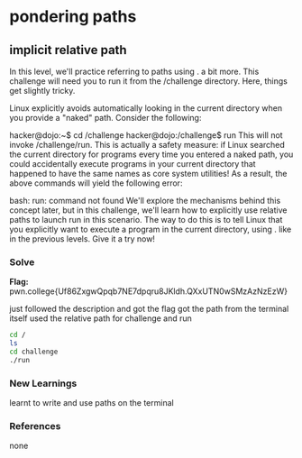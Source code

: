 # pondering paths

## implicit relative path
In this level, we'll practice referring to paths using . a bit more. This challenge will need you to run it from the /challenge directory. Here, things get slightly tricky.

Linux explicitly avoids automatically looking in the current directory when you provide a "naked" path. Consider the following:

hacker@dojo:~$ cd /challenge
hacker@dojo:/challenge$ run
This will not invoke /challenge/run. This is actually a safety measure: if Linux searched the current directory for programs every time you entered a naked path, you could accidentally execute programs in your current directory that happened to have the same names as core system utilities! As a result, the above commands will yield the following error:

bash: run: command not found
We'll explore the mechanisms behind this concept later, but in this challenge, we'll learn how to explicitly use relative paths to launch run in this scenario. The way to do this is to tell Linux that you explicitly want to execute a program in the current directory, using . like in the previous levels. Give it a try now!

### Solve
**Flag:** pwn.college{Uf86ZxgwQpqb7NE7dpqru8JKldh.QXxUTN0wSMzAzNzEzW}

just followed the description and got the flag
got the path from the terminal itself
used the relative path for challenge and run


```bash
cd /
ls
cd challenge
./run
```

### New Learnings
learnt to write and use paths on the terminal

### References 
none
